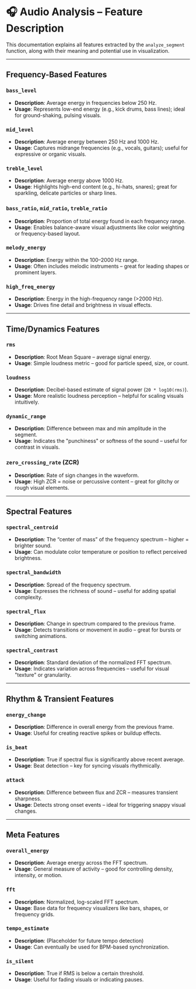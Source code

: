 # 🎧 Audio Analysis – Feature Description

This documentation explains all features extracted by the `analyze_segment` function, along with their meaning and potential use in visualization.

---

## Frequency-Based Features

### `bass_level`
- **Description**: Average energy in frequencies below 250 Hz.
- **Usage**: Represents low-end energy (e.g., kick drums, bass lines); ideal for ground-shaking, pulsing visuals.

### `mid_level`
- **Description**: Average energy between 250 Hz and 1000 Hz.
- **Usage**: Captures midrange frequencies (e.g., vocals, guitars); useful for expressive or organic visuals.

### `treble_level`
- **Description**: Average energy above 1000 Hz.
- **Usage**: Highlights high-end content (e.g., hi-hats, snares); great for sparkling, delicate particles or sharp lines.

### `bass_ratio`, `mid_ratio`, `treble_ratio`
- **Description**: Proportion of total energy found in each frequency range.
- **Usage**: Enables balance-aware visual adjustments like color weighting or frequency-based layout.

### `melody_energy`
- **Description**: Energy within the 100–2000 Hz range.
- **Usage**: Often includes melodic instruments – great for leading shapes or prominent layers.

### `high_freq_energy`
- **Description**: Energy in the high-frequency range (>2000 Hz).
- **Usage**: Drives fine detail and brightness in visual effects.

---

## Time/Dynamics Features

### `rms`
- **Description**: Root Mean Square – average signal energy.
- **Usage**: Simple loudness metric – good for particle speed, size, or count.

### `loudness`
- **Description**: Decibel-based estimate of signal power (`20 * log10(rms)`).
- **Usage**: More realistic loudness perception – helpful for scaling visuals intuitively.

### `dynamic_range`
- **Description**: Difference between max and min amplitude in the segment.
- **Usage**: Indicates the "punchiness" or softness of the sound – useful for contrast in visuals.

### `zero_crossing_rate` (ZCR)
- **Description**: Rate of sign changes in the waveform.
- **Usage**: High ZCR = noise or percussive content – great for glitchy or rough visual elements.

---

## Spectral Features

### `spectral_centroid`
- **Description**: The “center of mass” of the frequency spectrum – higher = brighter sound.
- **Usage**: Can modulate color temperature or position to reflect perceived brightness.

### `spectral_bandwidth`
- **Description**: Spread of the frequency spectrum.
- **Usage**: Expresses the richness of sound – useful for adding spatial complexity.

### `spectral_flux`
- **Description**: Change in spectrum compared to the previous frame.
- **Usage**: Detects transitions or movement in audio – great for bursts or switching animations.

### `spectral_contrast`
- **Description**: Standard deviation of the normalized FFT spectrum.
- **Usage**: Indicates variation across frequencies – useful for visual "texture" or granularity.

---

## Rhythm & Transient Features

### `energy_change`
- **Description**: Difference in overall energy from the previous frame.
- **Usage**: Useful for creating reactive spikes or buildup effects.

### `is_beat`
- **Description**: True if spectral flux is significantly above recent average.
- **Usage**: Beat detection – key for syncing visuals rhythmically.

### `attack`
- **Description**: Difference between flux and ZCR – measures transient sharpness.
- **Usage**: Detects strong onset events – ideal for triggering snappy visual changes.

---

## Meta Features

### `overall_energy`
- **Description**: Average energy across the FFT spectrum.
- **Usage**: General measure of activity – good for controlling density, intensity, or motion.

### `fft`
- **Description**: Normalized, log-scaled FFT spectrum.
- **Usage**: Base data for frequency visualizers like bars, shapes, or frequency grids.

### `tempo_estimate`
- **Description**: (Placeholder for future tempo detection)
- **Usage**: Can eventually be used for BPM-based synchronization.

### `is_silent`
- **Description**: True if RMS is below a certain threshold.
- **Usage**: Useful for fading visuals or indicating pauses.
